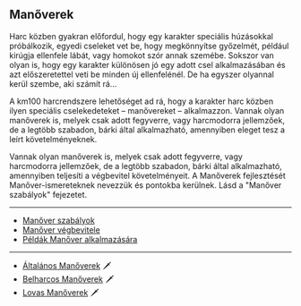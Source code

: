## Manőverek

Harc közben gyakran előfordul, hogy egy karakter speciális húzásokkal próbálkozik, egyedi cseleket vet be, hogy megkönnyítse győzelmét, például kirúgja ellenfele lábát, vagy homokot szór annak szemébe. Sokszor van olyan is, hogy egy karakter különösen jó egy adott csel alkalmazásában és azt előszeretettel veti be minden új ellenfelénél. De ha egyszer olyannal kerül szembe, aki számít rá...

A km100 harcrendszere lehetőséget ad rá, hogy a karakter harc közben ilyen speciális cselekedeteket – manővereket – alkalmazzon. Vannak olyan manőverek is, melyek csak adott fegyverre, vagy harcmodorra jellemzőek, de a legtöbb szabadon, bárki által alkalmazható, amennyiben eleget tesz a leírt követelményeknek.

Vannak olyan manőverek is, melyek csak adott fegyverre, vagy harcmodorra jellemzőek, de a legtöbb szabadon, bárki által alkalmazható, amennyiben teljesíti a végbevitel követelményeit. A Manőverek fejlesztését Manőver-ismereteknek nevezzük és pontokba kerülnek. Lásd a "Manőver szabályok" fejezetet.

---

- [Manőver szabályok](065_01_manover_szabalyok.md)
- [Manőver végbevitele](065_02_manover_vegbevitele.md)
- [Példák Manőver alkalmazására](065_06_pelda_manover_alkalmazasara.md)

---

- [Általános Manőverek](065_03_altalanos_manoverek.md) 🗡️
- [Belharcos Manőverek](065_04_belharcos_manoverek.md) 🗡️
- [Lovas Manőverek](065_05_lovas_manoverek.md) 🗡️
